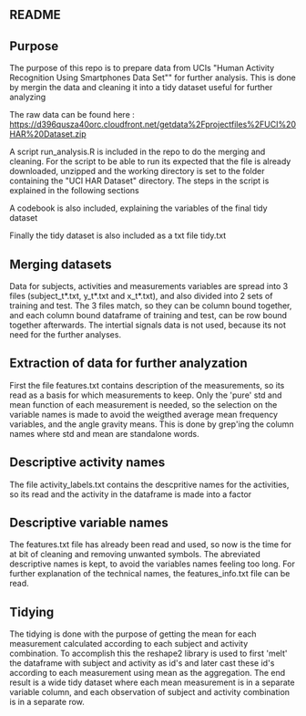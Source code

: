 README
---
Purpose
---
The purpose of this repo is to prepare data from UCIs "Human Activity Recognition Using Smartphones Data Set"" for further analysis. This is done by mergin the data and cleaning it into a tidy dataset useful for further analyzing

The raw data can be found here : https://d396qusza40orc.cloudfront.net/getdata%2Fprojectfiles%2FUCI%20HAR%20Dataset.zip

A script run_analysis.R is included in the repo to do the merging and cleaning.
For the script to be able to run its expected that the file is already downloaded, unzipped and the working directory is set to the folder containing the "UCI HAR Dataset" directory.
The steps in the script is explained in the following sections

A codebook is also included, explaining the variables of the final tidy dataset

Finally the tidy dataset is also included as a txt file tidy.txt

Merging datasets
---
Data for subjects, activities and measurements variables are spread into 3 files (subject_t*.txt, y_t*.txt and x_t*.txt), and also divided into 2 sets of training and test. The 3 files match, so they can be column bound together, and each column bound dataframe of training and test, can be row bound together afterwards. The intertial signals data is not used, because its not need for the further analyses.

Extraction of data for further analyzation
---
First the file features.txt contains description of the measurements, so its read as a basis for which measurements to keep. Only the 'pure' std and mean function of each measurement is needed, so the selection on the variable names is made to avoid the weigthed average mean frequency variables, and the angle gravity means. This is done by grep'ing the column names where std and mean are standalone words.

Descriptive activity names
---
The file activity_labels.txt contains the descpritive names for the activities, so its read and the activity in the dataframe is made into a factor

Descriptive variable names
---
The features.txt file has already been read and used, so now is the time for at bit of cleaning and removing unwanted symbols. The abreviated descriptive names is kept, to avoid the variables names feeling too long. For further explanation of the technical names, the features_info.txt file can be read.

Tidying
---
The tidying is done with the purpose of getting the mean for each measurement calculated according to each subject and activity combination. To accomplish this the reshape2 library is used to first 'melt' the dataframe with subject and activity as id's and later cast these id's according to each measurement using mean as the aggregation. The end result is a wide tidy dataset where each mean measurement is in a separate variable column, and each observation of subject and activity combination is in a separate row.

